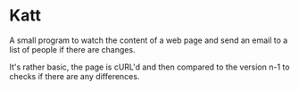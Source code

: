 # Katt

A small program to watch the content of a web page and send an email to a list of people if there are changes.

It's rather basic, the page is cURL'd and then compared to the version n-1 to checks if there are any differences.

